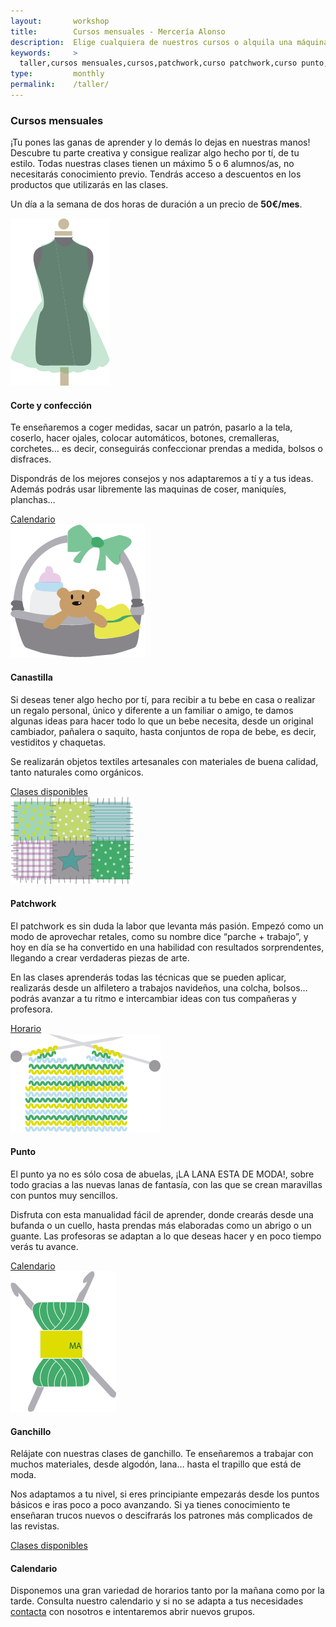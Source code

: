 ```yaml
---
layout:       workshop
title:        Cursos mensuales - Mercería Alonso
description:  Elige cualquiera de nuestros cursos o alquila una máquina por tu cuenta
keywords:     >
  taller,cursos mensuales,cursos,patchwork,curso patchwork,curso punto,punto,curso ganchillo,ganchillo,corte y confección,curso corte y confección,mercería,merceria,mercería alonso,majadahonda,madrid
type:         monthly
permalink:    /taller/
---
```


  <section class="workshop-item workshop-item-center">
    <div class="workshop-item-inner">
      <h3>Cursos mensuales</h3>
      <p>¡Tu pones las ganas de aprender y lo demás lo dejas en nuestras manos! Descubre tu parte creativa y consigue realizar algo hecho por tí, de tu estilo. Todas nuestras clases tienen un máximo 5 o 6 alumnos/as, no necesitarás conocimiento previo. Tendrás acceso a descuentos en los productos que utilizarás en las clases.</p>
      <span class="separator"></span>
      <p class="uline">Un día a la semana de dos horas de duración a un precio de <strong>50€/mes</strong>.</p>
    </div>
  </section>

  <section class="workshop-item workshop-item-odd">
    <div class="workshop-item-inner">
      <div class="workshop-align-left workshop-type-image">
        <img src="/img/workshop/corte-confeccion.png" alt="Corte y confección" title="Corte y confección" />
      </div>
      <div class="workshop-align-right workshop-type-content">
        <h4>Corte y confección</h4>
        <p>Te enseñaremos a coger medidas, sacar un patrón, pasarlo a la tela, coserlo, hacer ojales, colocar automáticos, botones, cremalleras, corchetes… es decir, conseguirás confeccionar prendas a medida, bolsos o disfraces.</p>
        <p>Dispondrás de los mejores consejos y nos adaptaremos a tí y a tus ideas. Además podrás usar libremente las maquinas de coser, maniquíes, planchas…</p>
        <a href="#/calendario" class="calendar btn wide green">Calendario</a>
      </div>
    </div>
  </section>

  <section class="workshop-item">
    <div class="workshop-item-inner">
      <div class="workshop-align-right workshop-type-image">
        <img src="/img/workshop/canastilla.png" alt="Canastilla" title="Canastilla" />
      </div>
      <div class="workshop-align-left workshop-type-content">
        <h4>Canastilla</h4>
        <p>Si deseas tener algo hecho por tí, para recibir a tu bebe en casa o realizar un regalo personal, único y diferente a un familiar o amigo, te damos algunas ideas para hacer todo lo que un bebe necesita, desde un original cambiador, pañalera o saquito, hasta conjuntos de ropa de bebe, es decir, vestiditos y chaquetas.</p>
        <p>Se realizarán objetos textiles artesanales con materiales de buena calidad, tanto naturales como orgánicos.</p>
        <a href="#/calendario" class="calendar btn wide green">Clases disponibles</a>
      </div>
    </div>
  </section>

  <section class="workshop-item workshop-item-odd">
    <div class="workshop-item-inner">
      <div class="workshop-align-left workshop-type-image">
        <img src="/img/workshop/patchwork.png" alt="Patchwork" title="Patchwork" />
      </div>
      <div class="workshop-align-right workshop-type-content">
        <h4>Patchwork</h4>
        <p>El patchwork es sin duda la labor que levanta más pasión. Empezó como un modo de aprovechar retales, como su nombre dice “parche + trabajo”, y hoy en día se ha convertido en una habilidad con resultados sorprendentes, llegando a crear verdaderas piezas de arte.</p>
        <p>En las clases aprenderás todas las técnicas que se pueden aplicar, realizarás desde un alfiletero a trabajos navideños, una colcha, bolsos… podrás avanzar a tu ritmo e intercambiar ideas con tus compañeras y profesora.</p>
        <a href="#/calendario" class="calendar btn wide green">Horario</a>
      </div>
    </div>
  </section>

  <section class="workshop-item">
    <div class="workshop-item-inner">
      <div class="workshop-align-right workshop-type-image">
        <img src="/img/workshop/punto.png" alt="Punto" title="Punto" />
      </div>
      <div class="workshop-align-left workshop-type-content">
        <h4>Punto</h4>
        <p>El punto ya no es sólo cosa de abuelas, ¡LA LANA ESTA DE MODA!, sobre todo gracias a las nuevas lanas de fantasía, con las que se crean maravillas con puntos muy sencillos.</p>
        <p>Disfruta con esta manualidad fácil de aprender, donde crearás desde una bufanda o un cuello, hasta prendas más elaboradas como un abrigo o un guante. Las profesoras se adaptan a lo que deseas hacer y en poco tiempo verás tu avance.</p>
        <a href="#/calendario" class="calendar btn wide green">Calendario</a>
      </div>
    </div>
  </section>

  <section class="workshop-item workshop-item-odd">
    <div class="workshop-item-inner">
      <div class="workshop-align-left workshop-type-image">
        <img src="/img/workshop/ganchillo.png" alt="Ganchillo" title="Ganchillo" />
      </div>
      <div class="workshop-align-right workshop-type-content">
        <h4>Ganchillo</h4>
        <p>Relájate con nuestras clases de ganchillo. Te enseñaremos a trabajar con muchos materiales, desde algodón, lana… hasta el trapillo que está de moda.</p>
        <p>Nos adaptamos a tu nivel, si eres principiante empezarás desde los puntos básicos e iras poco a poco avanzando. Si ya tienes conocimiento te enseñaran trucos nuevos o descifrarás los patrones más complicados de las revistas.</p>
        <a href="#/calendario" class="calendar btn wide green">Clases disponibles</a>
      </div>
    </div>
  </section>

  <section class="workshop-item workshop-item-center">
    <div class="workshop-item-inner">
      <h4>Calendario</h4>
      <p>Disponemos una gran variedad de horarios tanto por la mañana como por la tarde. Consulta nuestro calendario y si no se adapta a tus necesidades <a href="/contacto">contacta</a> con nosotros e intentaremos abrir nuevos grupos.</p>
    </div>
    <div id="calendar"></div>
  </section>

<script>var classes = {{ site.data.workshop | jsonify }}</script>

<!-- build:js(app) /js/workshop.js -->
<script src="/_bower_components/jquery/jquery.js"></script>
<script src="/js/vendor/jquery-ui-1.7.2.js"></script>
<script src="/_bower_components/underscore/underscore.js"></script>
<script src="/_bower_components/backbone/backbone.js"></script>
<script src="/_bower_components/moment/moment.js"></script>
<script src="/js/vendor/jquery.weekcalendar.js"></script>
<script src="/js/workshop/workshop.js"></script>
<!-- endbuild -->


